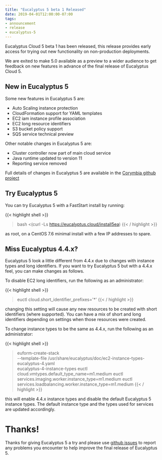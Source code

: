 ```yaml
---
title: "Eucalyptus 5 beta 1 Released"
date: 2019-04-01T12:00:00-07:00
tags:
- announcement
- release
- eucalyptus-5
---
```


Eucalyptus Cloud 5 beta 1 has been released, this release provides early access for trying out new
functionality on non-production deployments.

We are exited to make 5.0 available as a preview to a wider audience to get feedback on new features
in advance of the final release of Eucalyptus Cloud 5.

<!--more-->

## New in Eucalyptus 5

Some new features in Eucalyptus 5 are:

* Auto Scaling instance protection
* CloudFormation support for YAML templates
* EC2 iam instance profile association
* EC2 long resource identifiers
* S3 bucket policy support
* SQS service technical preview

Other notable changes in Eucalyptus 5 are:

* Cluster controller now part of main cloud service
* Java runtime updated to version 11
* Reporting service removed

Full details of changes in Eucalyptus 5 are available in the
[Corymbia github project](https://github.com/orgs/Corymbia/projects/3)

## Try Eucalyptus 5

You can try Eucalyptus 5 with a FastStart install by running:

{{< highlight shell >}}
> bash <(curl -Ls https://eucalyptus.cloud/install5ea)
{{< / highlight >}}

as root, on a CentOS 7.6 minimal install with a few IP addresses to spare.

## Miss Eucalyptus 4.4.x?

Eucalyptus 5 look a little different from 4.4.x due to changes with instance types and long
identifiers. If you want to try Eucalyptus 5 but with a 4.4.x feel, you can make changes as
follows.

To disable EC2 long identifiers, run the following as an administrator:

{{< highlight shell >}}
> euctl cloud.short_identifier_prefixes='*'
{{< / highlight >}}

changing this setting will cause any new resources to be created with short identifiers (where
supported). You can have a mix of short and long identifiers depending on settings when those
resources were created.

To change instance types to be the same as 4.4.x, run the following as an administrator:

{{< highlight shell >}}
> euform-create-stack \
  --template-file /usr/share/eucalyptus/doc/ec2-instance-types-eucalyptus-4.yaml \
  eucalyptus-4-instance-types
> euctl cloud.vmtypes.default_type_name=m1.medium
> euctl services.imaging.worker.instance_type=m1.medium
> euctl services.loadbalancing.worker.instance_type=m1.medium
{{< / highlight >}}

this will enable 4.4.x instance types and disable the default Eucalyptus 5 instance types. The
default instance type and the types used for services are updated accordingly.

# Thanks!

Thanks for giving Eucalyptus 5 a try and please use [github issues](https://github.com/Corymbia/eucalyptus/issues)
to report any problems you encounter to help improve the final release of Eucalyptus 5.

